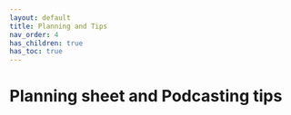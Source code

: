 ```yaml
---
layout: default
title: Planning and Tips
nav_order: 4
has_children: true
has_toc: true
---
```

# Planning sheet and Podcasting tips
